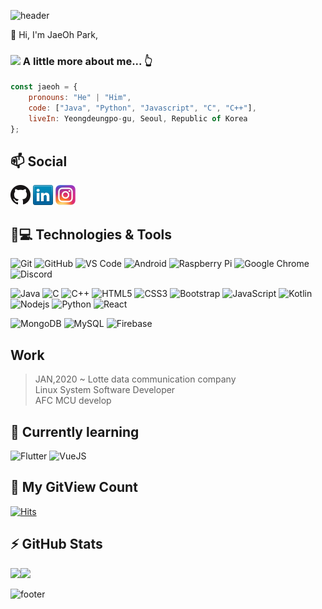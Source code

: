 ![header](https://capsule-render.vercel.app/api?color=gradient&customColorList=0,2,2,5,30&text=Hello%World!&animation=scaleIn)

👋 Hi, I'm JaeOh Park,

### <img src="https://media.giphy.com/media/VgCDAzcKvsR6OM0uWg/giphy.gif" width="50"> A little more about me...  👆 

```javascript
const jaeoh = {
    pronouns: "He" | "Him",
    code: ["Java", "Python", "Javascript", "C", "C++"],
    liveIn: Yeongdeungpo-gu, Seoul, Republic of Korea
};
```

## 📫 Social
[![GitHub](icons/github.png)](https://github.com/gahusb)
[![LinkedIn](icons/linkedin.png)](https://www.linkedin.com/in/jaeoh-park-gahusb/)
[![Instagram](icons/instagram.png)](https://www.instagram.com/gahusb/)

## 🚀💻 Technologies & Tools
  ![Git](https://img.shields.io/badge/-Git-black?style=flat-square&logo=git)
  ![GitHub](https://img.shields.io/badge/-GitHub-181717?style=flat-square&logo=github)
  ![VS Code](https://img.shields.io/badge/-VS%20Code-007ACC?style=flat-square&logo=visual-studio-code)
  ![Android](https://img.shields.io/badge/Android-05150C?style=flat-square&logo=android)
  ![Raspberry Pi](https://img.shields.io/badge/-Raspberry%20Pi-C51A4A?style=flat-square&logo=Raspberry-Pi)
  ![Google Chrome](https://img.shields.io/badge/Chrome-black?style=flat-square&logo=google-chrome)
  ![Discord](https://img.shields.io/badge/Discord-black?style=flat-square&logo=discord)

  ![Java](https://img.shields.io/badge/Java-orange?style=flat-square&logo=java)
  ![C](https://img.shields.io/badge/-C-00599C?style=flat-square&logo=c)
  ![C++](https://img.shields.io/badge/-C++-00599C?style=flat-square&logo=c)
  ![HTML5](https://img.shields.io/badge/-HTML5-E34F26?style=flat-square&logo=html5&logoColor=white)
  ![CSS3](https://img.shields.io/badge/-CSS3-1572B6?style=flat-square&logo=css3)
  ![Bootstrap](https://img.shields.io/badge/-Bootstrap-563D7C?style=flat-square&logo=bootstrap)
  ![JavaScript](https://img.shields.io/badge/-JavaScript-black?style=flat-square&logo=javascript)
  ![Kotlin]( https://img.shields.io/badge/Kotlin-black?style=flat-square&logo=kotlin)
  ![Nodejs](https://img.shields.io/badge/-Nodejs-black?style=flat-square&logo=Node.js)
  ![Python](https://img.shields.io/badge/-Python-black?style=flat-square&logo=Python)
  ![React](https://img.shields.io/badge/-React-black?style=flat-square&logo=react)
  
  ![MongoDB](https://img.shields.io/badge/-MongoDB-black?style=flat-square&logo=mongodb)
  ![MySQL](https://img.shields.io/badge/-MySQL-black?style=flat-square&logo=mysql)
  ![Firebase](https://img.shields.io/badge/Firebase-black?style=flat-square&logo=firebase)

## Work
> JAN,2020 ~ Lotte data communication company </br>
> Linux System Software Developer </br>
> AFC MCU develop </br>

## 🌱 Currently learning 
 ![Flutter](https://img.shields.io/badge/flutter-02569B?style=for-the-badge&logo=flutter&logoColor=white)
 ![VueJS](https://img.shields.io/badge/Vue.js-4FC08D?style=for-the-badge&logo=Vue.js&logoColor=white)


## 🎐 My GitView Count
[![Hits](https://hits.seeyoufarm.com/api/count/incr/badge.svg?url=https%3A%2F%2Fgithub.com%2Fgahusb%2Fgahusb&count_bg=%239D9E9A&title_bg=%23555555&icon=&icon_color=%23E7E7E7&title=hits&edge_flat=false)](https://hits.seeyoufarm.com)


## ⚡ GitHub Stats
<img align="left" src="https://github-readme-stats.vercel.app/api?username=gahusb&show_icons=true&count_private=true&theme=gruvbox" />
<img src="https://github-readme-stats.vercel.app/api/top-langs/?username=gahusb&layout=compact&count_private=true&theme=gruvbox" />

![footer](https://capsule-render.vercel.app/api?section=footer)
